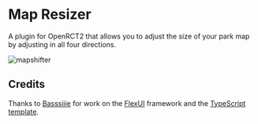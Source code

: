 # Map Resizer

A plugin for OpenRCT2 that allows you to adjust the size of your park map by adjusting in all four directions.

![mapshifter](https://github.com/fidwell/OpenRct2-MapShifter/assets/5436387/6b233e91-20b0-4537-8373-497465a4f615)

## Credits

Thanks to [Basssiiie](https://github.com/Basssiiie/) for work on the [FlexUI](https://github.com/Basssiiie/OpenRCT2-FlexUI) framework and the [TypeScript template](https://github.com/Basssiiie/OpenRCT2-Simple-Typescript-Template).
